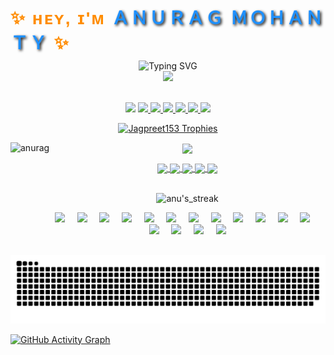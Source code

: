 <h1 style="text-align: center; font-family: 'Arial Black', sans-serif; letter-spacing: 2px; color: #FF8C00; display: inline;">
  ✨ ʜᴇʏ, ɪ'ᴍ <span style="color: #1E90FF; text-shadow: 2px 2px 4px #000;" >ＡＮＵＲＡＧ ＭＯＨＡＮＴＹ</span> ✨
</h1>


<div style="text-align: center; margin-top: 10px;">
  <img alt="Typing SVG" src="https://readme-typing-svg.herokuapp.com?lines=Tech+Enthusiast+🚀;Building+Creative+Solutions+🛠️;ML+and+Android+Developer+🤖;&center=true&color=FFD700&width=500"/>
</div>

<div align="center">
  <img src="https://profile-counter.glitch.me/anurag-2004/count.svg?"  />
</div>
</br>
<div>
  <p align="middle">
    <a style="text-decoration:none" href="https://www.linkedin.com/in/anurag-mohanty-87346520a">
      <img src="https://img.shields.io/badge/LinkedIn-FF9933?style=for-the-badge&logo=linkedin&logoColor=white">
    </a>
    <a href="https://discord.com/users/">
      <img src="https://img.shields.io/badge/Discord-FF9933?style=for-the-badge&logo=discord&logoColor=white">
    </a>
    <a href="https://www.instagram.com/infinite_9soul/">
      <img src="https://img.shields.io/badge/Instagram-FFFFFF?style=for-the-badge&logo=instagram&logoColor=black">
    </a>
    <a href="https://leetcode.com/AnuragMohanty/">
      <img src="https://img.shields.io/badge/LeetCode-000080?style=for-the-badge&logo=leetCode&logoColor=white">
    </a>
    <a href="https://codeforces.com/profile/mohantyanurag2004">
      <img src="https://img.shields.io/badge/CodeForces-FFFFFF?style=for-the-badge&logo=codeforces&logoColor=black">
    </a>
    <a href="https://www.codechef.com/users/mohantyanurag2">
      <img src="https://img.shields.io/badge/CodeChef-00A300?style=for-the-badge&logo=codechef&logoColor=white">
    </a>
    <a href="mailto:mohantyanurag2004@gmail.com?subject=Hello%20Anurag,%20From%20Github">
      <img src="https://img.shields.io/badge/Gmail-00A300?style=for-the-badge&logo=gmail&logoColor=white">
    </a>
  </p>
</div>

<p align="middle"> 
  <a href="https://github.com/ryo-ma/github-profile-trophy">
    <img src="https://github-profile-trophy.vercel.app/?username=anurag-2004&theme=flat&no-frame=true&margin-w=15&row=1&column=6&title=Followers,Stars,Commits,Repositories,Issues,PullRequest&title_color=FF9933,FFFFFF,FFFFFF,008000,008000,FFFFFF&icon_color=FFFFFF" alt="Jagpreet153 Trophies" />
  </a> 
</p>


<p align="center">
<a href="https://github.com/anurag-2004/github-readme-stats">
  <img align="center" height="180" src="https://github-readme-stats.vercel.app/api?username=anurag-2004&show_icons=true&include_all_commits=true&count_private=true&rank_icon=github&theme=dark&bg_color=0,FF9933,FFFFFF,138808&text_color=000080&icon_color=000080&title_color=000080&locale=en">
</a>
<a href="https://github.com/anurag-2004/anurag-2004">
  <img align="left" height="180em" src="https://github-readme-stats.vercel.app/api/top-langs/?username=anurag-2004&layout=compact&theme=dark&bg_color=0,FF9933,FFFFFF,138808&text_color=000080&icon_color=000080&title_color=000080&locale=en" alt="anurag" />
</a>
</p>

<div align="center">
  <a href="https://github.com/anurag-2004">
    <img align="center" src="http://github-profile-summary-cards.vercel.app/api/cards/stats?username=anurag-2004&theme=default&bg_color=0,FF9933,FFFFFF,138808&text_color=000080&line=000080&area=true" height="180em" />
    <img align="center" src="http://github-profile-summary-cards.vercel.app/api/cards/most-commit-language?username=anurag-2004&theme=default&bg_color=0,FF9933,FFFFFF,138808&text_color=000080&line=000080&area=true" height="180em" />
    <img align="center" src="http://github-profile-summary-cards.vercel.app/api/cards/repos-per-language?username=anurag-2004&theme=default&bg_color=0,FF9933,FFFFFF,138808&text_color=000080&line=000080&area=true" height="180em" />
    <img align="center" src="http://github-profile-summary-cards.vercel.app/api/cards/productive-time?username=anurag-2004&theme=default&bg_color=0,FF9933,FFFFFF,138808&text_color=000080&line=000080&area=true" height="180em" />
    <img align="center" src="http://github-profile-summary-cards.vercel.app/api/cards/profile-details?username=anurag-2004&theme=default&bg_color=0,FF9933,FFFFFF,138808&text_color=000080&line=000080&area=true" height="180em" />
  </a>
</div>

</br>
<p align=center>
<img src="https://streak-stats.demolab.com?user=anurag-2004&theme=light" alt="anu's_streak" />
</p>

<p align="center">
  <img src="https://img.shields.io/badge/-C-FF9933?style=for-the-badge&logo=c&logoColor=white" />&nbsp;&nbsp;&nbsp;&nbsp;
  <img src="https://img.shields.io/badge/-C++-FF9933?style=for-the-badge&logo=cplusplus&logoColor=white" />&nbsp;&nbsp;&nbsp;&nbsp;
  <img src="https://img.shields.io/badge/-Python-FF9933?style=for-the-badge&logo=python&logoColor=white" />&nbsp;&nbsp;&nbsp;&nbsp;
  <img src="https://img.shields.io/badge/-JavaScript-FF9933?style=for-the-badge&logo=cplusplus&logoColor=white" />&nbsp;&nbsp;&nbsp;&nbsp;
  <img src="https://img.shields.io/badge/-React-FF9933?style=for-the-badge&logo=cplusplus&logoColor=white" />&nbsp;&nbsp;&nbsp;&nbsp;
  <img src="https://img.shields.io/badge/-Flutter-FF9933?style=for-the-badge&logo=cplusplus&logoColor=white" />&nbsp;&nbsp;&nbsp;&nbsp;
  <img src="https://img.shields.io/badge/-TensorFlow-FF9933?style=for-the-badge&logo=cplusplus&logoColor=white" />&nbsp;&nbsp;&nbsp;&nbsp;
  <img src="https://img.shields.io/badge/-Dart-FFFFFF?style=for-the-badge&logo=dart&logoColor=black" />&nbsp;&nbsp;&nbsp;&nbsp;
  <img src="https://img.shields.io/badge/-MySQL-FFFFFF?style=for-the-badge&logo=mysql&logoColor=black" />&nbsp;&nbsp;&nbsp;&nbsp;
  <img src="https://img.shields.io/badge/-Appwrite-FFFFFF?style=for-the-badge&logo=appwrite&logoColor=black" />&nbsp;&nbsp;&nbsp;&nbsp;
  <img src="https://img.shields.io/badge/-Node.js-FFFFFF?style=for-the-badge&logo=node.js&logoColor=black" />&nbsp;&nbsp;&nbsp;&nbsp;
  <img src="https://img.shields.io/badge/-Git-FFFFFF?style=for-the-badge&logo=dart&logoColor=black" />&nbsp;&nbsp;&nbsp;&nbsp;
  <img src="https://img.shields.io/badge/-Github-FFFFFF?style=for-the-badge&logo=dart&logoColor=black" />&nbsp;&nbsp;&nbsp;&nbsp;
  <img src="https://img.shields.io/badge/-HTML5-FFFFFF?style=for-the-badge&logo=dart&logoColor=black" />&nbsp;&nbsp;&nbsp;&nbsp;
  <img src="https://img.shields.io/badge/-NumPy-008000?style=for-the-badge&logo=numpy&logoColor=white" />&nbsp;&nbsp;&nbsp;&nbsp;
  <img src="https://img.shields.io/badge/-Pandas-008000?style=for-the-badge&logo=pandas&logoColor=white" />
</p>

<p align="center">
  
![Snake animation](https://raw.githubusercontent.com/Platane/snk/output/github-contribution-grid-snake.svg)
</p>

[![GitHub Activity Graph](https://github-readme-activity-graph.vercel.app/graph?username=ANURAG-2004&theme=light)](https://github.com/anurag-2004)



<!-- made by siddiq0611 -->
